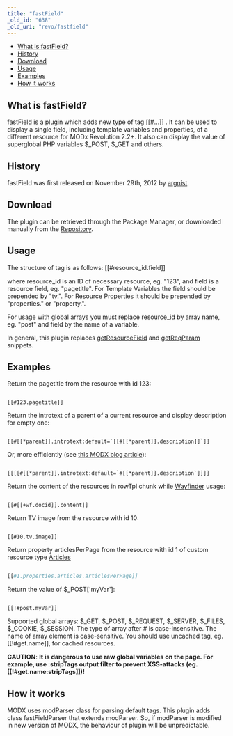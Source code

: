 ```yaml
---
title: "fastField"
_old_id: "638"
_old_uri: "revo/fastfield"
---
```


- [What is fastField?](#fastField-WhatisfastField%3F)
- [History](#fastField-History)
- [Download](#fastField-Download)
- [Usage](#fastField-Usage)
- [Examples](#fastField-Examples)
- [How it works](#fastField-Howitworks)
 


##  What is fastField? 

 fastField is a plugin which adds new type of tag \[\[#...\]\] . It can be used to display a single field, including template variables and properties, of a different resource for MODx Revolution 2.2+. It also can display the value of superglobal PHP variables $\_POST, $\_GET and others.

##  History 

 fastField was first released on November 29th, 2012 by [argnist](http://modx.com/extras/author/argnist).

##  Download 

 The plugin can be retrieved through the Package Manager, or downloaded manually from the [Repository](http://modx.com/extras/package/fastfield).

##  Usage 

 The structure of tag is as follows: \[\[#resource\_id.field\]\]

 where resource\_id is an ID of necessary resource, eg. "123", and field is a resource field, eg. "pagetitle". For Template Variables the field should be prepended by "tv.". For Resource Properties it should be prepended by "properties." or "property.".

 For usage with global arrays you must replace resource\_id by array name, eg. "post" and field by the name of a variable.

 In general, this plugin replaces [getResourceField](/display/ADDON/getResourceField) and [getReqParam](http://modx.com/extras/package/getreqparam) snippets.

##  Examples 

 Return the pagetitle from the resource with id 123:

 ``` plain 

 [[#123.pagetitle]]

```

 Return the introtext of a parent of a current resource and display description for empty one:

 ``` plain 

 [[#[[*parent]].introtext:default=`[[#[[*parent]].description]]`]]

```

 Or, more efficiently (see [this MODX blog article](http://modx.com/blog/2012/09/14/tags-as-the-result-or-how-conditionals-are-like-mosquitoes/)):

 ``` plain 

 [[[[#[[*parent]].introtext:default=`#[[*parent]].description`]]]]

```

 Return the content of the resources in rowTpl chunk while [Wayfinder](/extras/evo/wayfinder) usage:

 ``` plain 

 [[#[[+wf.docid]].content]]

```

 Return TV image from the resource with id 10:

 ``` plain 

 [[#10.tv.image]]

```

 Return property articlesPerPage from the resource with id 1 of custom resource type [Articles](/display/ADDON/Articles)

 ``` php 

 [[#1.properties.articles.articlesPerPage]]

```

 Return the value of $\_POST\['myVar'\]:

 ``` plain 

 [[!#post.myVar]]

```

 Supported global arrays: $\_GET, $\_POST, $\_REQUEST, $\_SERVER, $\_FILES, $\_COOKIE, $\_SESSION. The type of array after # is case-insensitive. The name of array element is case-sensitive. You should use uncached tag, eg. \[\[!#get.name\]\], for cached resources.

 
**CAUTION**: **It is dangerous to use raw global variables on the page. For example, use :stripTags output filter to prevent XSS-attacks (eg. \[\[!#get.name:stripTags\]\])!** 

##  How it works 

 MODX uses modParser class for parsing default tags. This plugin adds class fastFieldParser that extends modParser. So, if modParser is modified in new version of MODX, the behaviour of plugin will be unpredictable.